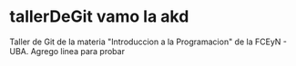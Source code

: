 # tallerDeGit vamo la akd

Taller de Git de la materia "Introduccion a la Programacion" de la FCEyN - UBA.
Agrego linea para probar
